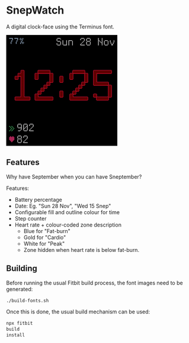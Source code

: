 # SnepWatch
A digital clock-face using the Terminus font.

![Screenshot](screenshots/Screenshot%202021-11-28%20at%2012.25.42.png)

## Features

Why have September when you can have Sneptember?

Features:
 * Battery percentage
 * Date: Eg. "Sun 28 Nov", "Wed 15 Snep"
 * Configurable fill and outline colour for time
 * Step counter
 * Heart rate + colour-coded zone description
   * Blue for "Fat-burn"
   * Gold for "Cardio"
   * White for "Peak"
   * Zone hidden when heart rate is below fat-burn.

## Building
Before running the usual Fitbit build process, the font images need to be generated:
```
./build-fonts.sh
```

Once this is done, the usual build mechanism can be used:
```
npx fitbit
build
install
```
